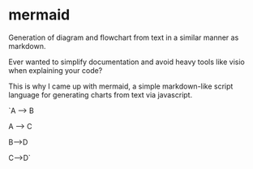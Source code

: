 mermaid
=======

Generation of diagram and flowchart from text in a similar manner as markdown.

Ever wanted to simplify documentation and avoid heavy tools like visio when explaining your code?

This is why I came up with mermaid, a simple markdown-like script language for generating charts from text via javascript.

`A --> B

A --> C

B-->D

C-->D`
